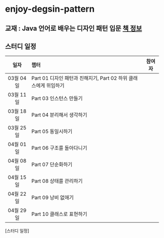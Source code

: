 # enjoy-degsin-pattern

## 교재 : Java 언어로 배우는 디자인 패턴 입문 [책 정보](http://book.naver.com/bookdb/book_detail.nhn?bid=4529127)

## 스터디 일정

| 일자 | 챕터 | 참여자 |
| :---: | :--- | :---: |
|03월 04일| Part 01 디자인 패턴과 친해지기, Part 02 하위 클래스에게 위임하기 | |
|03월 11일| Part 03 인스턴스 만들기 | |
|03월 18일| Part 04 분리해서 생각하기 | |
|03월 25일| Part 05 동일시하기 | |
|04월 01일| Part 06 구조를 돌아다니기 | |
|04월 08일| Part 07 단순화하기 | |
|04월 15일| Part 08 상태를 관리하기 | |
|04월 22일| Part 09 낭비 없애기 | |
|04월 29일| Part 10 클래스로 표현하기 | |
[스터디 일정]
